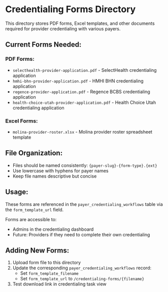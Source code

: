 # Credentialing Forms Directory

This directory stores PDF forms, Excel templates, and other documents required for provider credentialing with various payers.

## Current Forms Needed:

### PDF Forms:
- `selecthealth-provider-application.pdf` - SelectHealth credentialing application
- `hmhi-bhn-provider-application.pdf` - HMHI BHN credentialing application
- `regence-provider-application.pdf` - Regence BCBS credentialing application
- `health-choice-utah-provider-application.pdf` - Health Choice Utah credentialing application

### Excel Forms:
- `molina-provider-roster.xlsx` - Molina provider roster spreadsheet template

## File Organization:

- Files should be named consistently: `{payer-slug}-{form-type}.{ext}`
- Use lowercase with hyphens for payer names
- Keep file names descriptive but concise

## Usage:

These forms are referenced in the `payer_credentialing_workflows` table via the `form_template_url` field.

Forms are accessible to:
- Admins in the credentialing dashboard
- Future: Providers if they need to complete their own credentialing

## Adding New Forms:

1. Upload form file to this directory
2. Update the corresponding `payer_credentialing_workflows` record:
   - Set `form_template_filename`
   - Set `form_template_url` to `/credentialing-forms/{filename}`
3. Test download link in credentialing task view
